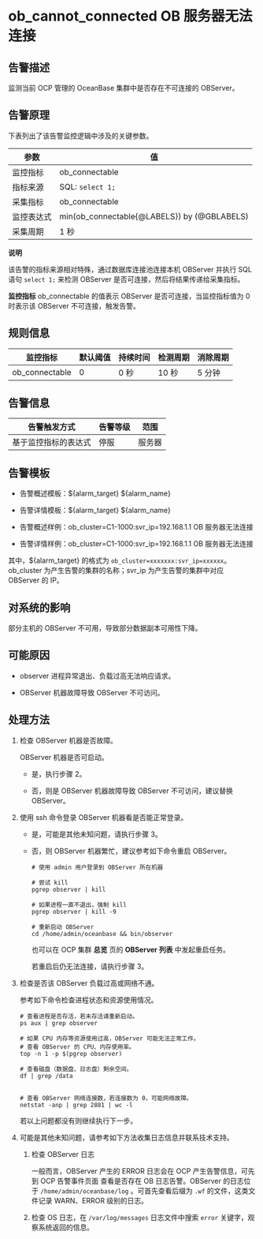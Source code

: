 ob_cannot_connected OB 服务器无法连接 
===================================================



**告警描述** 
-----------------------------

监测当前 OCP 管理的 OceanBase 集群中是否存在不可连接的 OBServer。

告警原理 
-------------------------

下表列出了该告警监控逻辑中涉及的关键参数。


|  参数   |                      值                      |
|-------|---------------------------------------------|
| 监控指标  | ob_connectable                              |
| 指标来源  | SQL: `select 1;`                            |
| 采集指标  | ob_connectable                              |
| 监控表达式 | min(ob_connectable{@LABELS}) by (@GBLABELS) |
| 采集周期  | 1 秒                                         |


**说明**



该告警的指标来源相对特殊，通过数据库连接池连接本机 OBServer 并执行 SQL 语句 `select 1;` 来检测 OBServer 是否可连接，然后将结果传递给采集指标。

**监控指标** ob_connectable 的值表示 OBServer 是否可连接，当监控指标值为 0 时表示该 OBServer 不可连接，触发告警。

**规则信息** 
-----------------------------



|      监控指标      | 默认阈值 | 持续时间 |         检测周期         | 消除周期 |
|----------------|------|------|----------------------|------|
| ob_connectable | 0    | 0 秒  | 10 秒 | 5 分钟 |



**告警信息** 
-----------------------------



|   告警触发方式   | 告警等级 | 范围  |
|------------|------|-----|
| 基于监控指标的表达式 | 停服   | 服务器 |



**告警模板** 
-----------------------------

* 告警概述模板：${alarm_target} ${alarm_name}

  

* 告警详情模板：${alarm_target} ${alarm_name}

  

* 告警概述样例：ob_cluster=C1-1000:svr_ip=192.168.1.1 OB 服务器无法连接

  

* 告警详情样例：ob_cluster=C1-1000:svr_ip=192.168.1.1 OB 服务器无法连接

  




其中，${alarm_target} 的格式为 `ob_cluster=xxxxxxx:svr_ip=xxxxxx`。ob_cluster 为产生告警的集群的名称；svr_ip 为产生告警的集群中对应 OBServer 的 IP。

**对系统的影响** 
-------------------------------

部分主机的 OBServer 不可用，导致部分数据副本可用性下降。

**可能原因** 
-----------------------------

* observer 进程异常退出、负载过高无法响应请求。

  

* OBServer 机器故障导致 OBServer 不可访问。

  




**处理方法** 
-----------------------------

1. 检查 OBServer 机器是否故障。

   OBServer 机器是否可启动。
   * 是，执行步骤 2。

     
   
   * 否，则是 OBServer 机器故障导致 OBServer 不可访问，建议替换 OBServer。

     
   

   

2. 使用 ssh 命令登录 OBServer 机器看是否能正常登录。

   * 是，可能是其他未知问题，请执行步骤 3。

     
   
   * 否，则 OBServer 机器繁忙，建议参考如下命令重启 OBServer。

     ```unknow
     # 使用 admin 用户登录到 OBServer 所在机器
     
     # 尝试 kill
     pgrep observer | kill
     
     # 如果进程一直不退出，强制 kill
     pgrep observer | kill -9
     
     # 重新启动 OBServer
     cd /home/admin/oceanbase && bin/observer
     ```

     

     也可以在 OCP 集群 **总览** 页的 **OBServer 列表** 中发起重启任务。

     若重启后仍无法连接，请执行步骤 3。
     
   

   

3. 检查是否该 OBServer 负载过高或网络不通。

   参考如下命令检查进程状态和资源使用情况。

   ```unknow
   # 查看进程是否存活，若未存活请重新启动。
   ps aux | grep observer
   
   # 如果 CPU 内存等资源使用过高，OBServer 可能无法正常工作。
   # 查看 OBServer 的 CPU、内存使用率。
   top -n 1 -p $(pgrep observer)
   
   # 查看磁盘（数据盘、日志盘）剩余空间。
   df | grep /data
   
   
   # 查看 OBServer 网络连接数，若连接数为 0，可能网络故障。
   netstat -anp | grep 2881 | wc -l
   ```

   

   若以上问题都没有则继续执行下一步。
   

4. 可能是其他未知问题，请参考如下方法收集日志信息并联系技术支持。

   1. 检查 OBServer 日志

      一般而言，OBServer 产生的 ERROR 日志会在 OCP 产生告警信息，可先到 OCP 告警事件页面 查看是否存在 OB 日志告警。OBServer 的日志位于 `/home/admin/oceanbase/log` 。可首先查看后缀为 `.wf` 的文件，这类文件记录 WARN、ERROR 级别的日志。
      
   
   2. 检查 OS 日志，在 `/var/log/messages` 日志文件中搜索 `error` 关键字，观察系统返回的信息。

      
   

   



